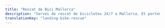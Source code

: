 ```yaml
---
title: "Rescat de Bici Mallorca"
description: "Servei de rescat de bicicletes 24/7 a Mallorca. Et portem a tu i la teva bici a casa si alguna cosa va malament."
translationKey: "landing-bike-rescue"
---
```


<!-- Content will be added later -->
